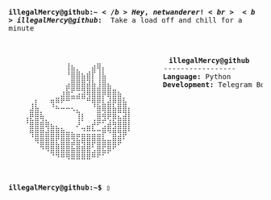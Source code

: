 
<samp><b>illegalMercy@github:~$</b> Hey, net wanderer!
<br>
<b>illegalMercy@github:~$</b> Take a load off and chill for a minute
</samp>
⠀⠀⠀⠀⠀⠀⠀⠀⠀⠀⠀⠀⠀⠀⠀⠀⠀⠀⠀⠀⠀⠀⠀⠀⠀⠀⠀⠀⠀⠀⠀⠀⠀⠀⠀⠀⠀⠀⠀⠀⠀⠀⠀⠀⠀⠀⠀⠀⠀⠀⠀⠀⠀⠀⠀⠀⠀⠀⠀⠀⠀⠀
<div><pre>
⠀⠀⠀⠀⠀⠀⠀⠀⠀⠀⠀⢀⠀⠀⠀⠀⠀⣀⠀⠀⠀⠀⠀⠀⠀⠀⠀⠀⠀⠀⠀<samp><b>illegalMercy@github</b></samp>
⠀⠀⠀⠀⠀⠀⠀⠀⠀⠀⠀⢸⣷⣄⠀⢀⣾⢻⡆⠀⠀⠀⠀⠀⠀⠀⠀⠀⠀⠀-----------------
⠀⠀⠀⠀⠀⠀⠀⠀⠀⠀⠀⠈⣿⣿⣷⣿⡇⢸⣷⠀            <samp><b>Language:</b> Python</samp>
⠀⠀⠀⠀⠀⠀⠀⠀⠀⠀⠀⣴⣿⣿⣿⣾⣷⣸⣿⣦            <samp><b>Development:</b> Telegram Bots / GUI Apps</samp>
⠀⠀⠀⠀⠀⠀⠀⠀⠀⠀⣰⣷⣋⣩⣽⢿⣿⣿⡿⣿⣿⣦⠀⠀⠀⠀⠀⠀⠀⠀⠀
⠀⠀⠀⠀⢀⡆⠀⠀⢶⠿⠟⠛⠉⠉⠉⠛⢿⡿⣇⣼⡿⣿⣧⠀⠀⠀⠀⠀⠀⠀⠀
⠀⠀⠀⠀⣼⣷⡀⠀⠈⠓⠒⠒⠢⣄⠀⠀⠈⣿⢿⣿⣷⣿⣿⡆⠀⠀⠀⠀⠀⠀⠀
⠀⠀⠀⢠⣟⣿⢷⡀⠀⠀⠀⠀⠀⢸⡇⠀⢀⣿⣻⢟⡿⣦⣾⡇⠀⠀⠀⠀⠀⠀⠀
⠀⠀⠀⠈⣿⣿⣿⢿⣦⣄⡀⠀⠀⠜⣀⣤⡞⠋⣡⣾⣻⣿⣿⡇⠀⠀⠀⠀⠀⠀⠀
⠀⠀⠀⠀⢻⣿⣿⣾⣿⣿⣿⣶⣦⣤⣬⣭⣭⣭⡟⠙⣿⣻⡿⠁⠀⠀⠀⠀⠀⠀⠀
⠀⠀⠀⠀⠀⠻⣿⣿⣿⣏⣿⣿⣽⣷⢿⣿⡿⣿⣷⣶⣿⡿⠁⠀⠀⠀⠀⠀⠀⠀⠀
⠀⠀⠀⠀⠀⠀⠙⠻⣿⣿⣿⣿⣷⣿⣿⣿⣡⣿⣯⡿⠋⠀⠀⠀⠀⠀⠀⠀⠀⠀⠀
⠀⠀⠀⠀⠀⠀⠀⠀⠈⠙⠛⠻⠿⠿⠿⠿⠛⠋⠁⠀⠀⠀⠀⠀⠀⠀⠀⠀⠀⠀⠀

</pre></div>
<samp><b>illegalMercy@github:~$</b> ▯</samp>

